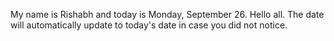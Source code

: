 My name is Rishabh and today is Monday, September 26. Hello all. The date will automatically update to today's date in case you did not notice.
